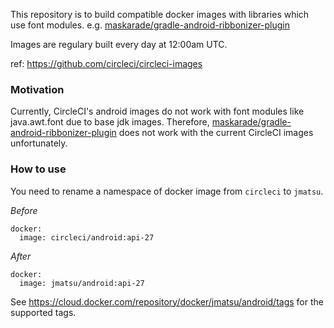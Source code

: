 This repository is to build compatible docker images with libraries which use font modules. e.g. [maskarade/gradle-android-ribbonizer-plugin](https://github.com/maskarade/gradle-android-ribbonizer-plugin)

Images are regulary built every day at 12:00am UTC.

ref: https://github.com/circleci/circleci-images

### Motivation

Currently, CircleCI's android images do not work with font modules like java.awt.font due to base jdk images. Therefore, [maskarade/gradle-android-ribbonizer-plugin](https://github.com/maskarade/gradle-android-ribbonizer-plugin) does not work with the current CircleCI images unfortunately.

### How to use

You need to rename a namespace of docker image from `circleci` to `jmatsu`.

*Before*

```
docker:
  image: circleci/android:api-27
```

*After*

```
docker:
  image: jmatsu/android:api-27
```

See https://cloud.docker.com/repository/docker/jmatsu/android/tags for the supported tags.
